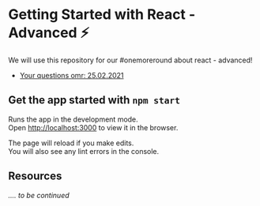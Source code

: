 # Getting Started with React - Advanced ⚡️

We will use this repository for our #onemoreround about react - advanced!

- [Your questions omr: 25.02.2021](https://scrumlr.io/#/board/-MUDB5P2KMQrp2QgeKo5)

## Get the app started with `npm start`

Runs the app in the development mode.\
Open [http://localhost:3000](http://localhost:3000) to view it in the browser.

The page will reload if you make edits.\
You will also see any lint errors in the console.

## Resources

_.... to be continued_
